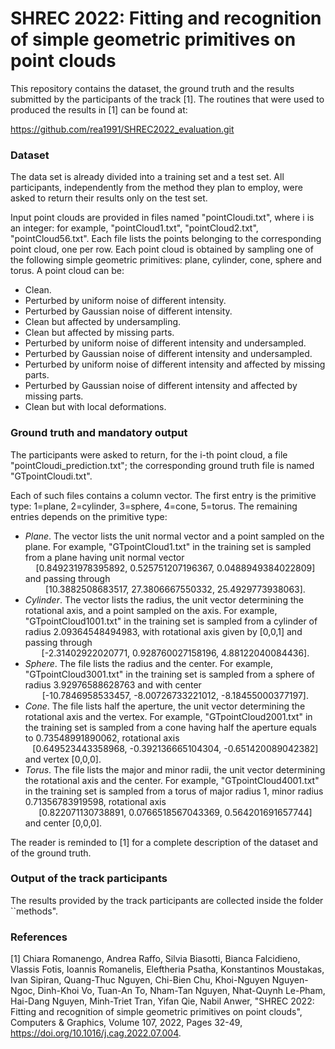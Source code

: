 # SHREC 2022: Fitting and recognition of simple geometric primitives on point clouds

This repository contains the dataset, the ground truth and the results submitted by the participants of the track [1]. The routines that were used to produced the results in [1] can be found at:

https://github.com/rea1991/SHREC2022_evaluation.git

### Dataset
The data set is already divided into a training set and a test set. All participants, independently from the method they plan to employ, were asked to return their results only on the test set.

Input point clouds are provided in files named "pointCloudi.txt", where i is an integer: for example, "pointCloud1.txt", "pointCloud2.txt", "pointCloud56.txt". Each file lists the points belonging to the corresponding point cloud, one per row. Each point cloud is obtained by sampling one of the following simple geometric primitives: plane, cylinder, cone, sphere and torus. A point cloud can be:
- Clean.
- Perturbed by uniform noise of different intensity.
- Perturbed by Gaussian noise of different intensity.
- Clean but affected by undersampling.
- Clean but affected by missing parts.
- Perturbed by uniform noise of different intensity and undersampled.
- Perturbed by Gaussian noise of different intensity and undersampled.
- Perturbed by uniform noise of different intensity and affected by missing parts.
- Perturbed by Gaussian noise of different intensity and affected by missing parts.
- Clean but with local deformations.

### Ground truth and mandatory output
The participants were asked to return, for the i-th point cloud, a file "pointCloudi\_prediction.txt"; the corresponding ground truth file is named "GTpointCloudi.txt".

Each of such files contains a column vector. The first entry is the primitive type: 1=plane, 2=cylinder, 3=sphere, 4=cone, 5=torus. The remaining entries depends on the primitive type:
- *Plane*. The vector lists the unit normal vector and a point sampled on the plane. For example, "GTpointCloud1.txt" in the training set is sampled from a plane having unit normal vector 
    <div style="text-align: center;">[0.849231978395892, 0.525751207196367, 0.0488949384022809]</div> 
    and passing through 
    <div style="text-align: center;">[10.3882508683517, 27.3806667550332, 25.4929773938063].</div>
- *Cylinder*. The vector lists the radius, the unit vector determining the rotational axis, and a point sampled on the axis. For example, "GTpointCloud1001.txt" in the training set is sampled from a cylinder of radius 2.09364548494983, with rotational axis given by  [0,0,1] and passing through 
    <div style="text-align: center;">[-2.31402922020771, 0.928760027158196, 4.88122040084436].</div>
- *Sphere*. The file lists the radius and the center. For example, "GTpointCloud3001.txt" in the training set is sampled from a sphere of radius 3.92976588628763 and with center  
    <div style="text-align: center;">[-10.7846958533457, -8.00726733221012, -8.18455000377197].</div>
- *Cone*. The file lists half the aperture, the unit vector determining the rotational axis and the vertex. For example, "GTpointCloud2001.txt" in the training set is sampled from a cone having half the aperture equals to 0.73548991890062, rotational axis 
    <div style="text-align: center;">[0.649523443358968, -0.392136665104304, -0.651420089042382]</div>
    and vertex  [0,0,0].
- *Torus*. The file lists the major and minor radii, the unit vector determining the rotational axis and the center. For example, "GTpointCloud4001.txt" in the training set is sampled from a torus of major radius 1, minor radius 0.71356783919598,  rotational axis
    <div style="text-align: center;">[0.822071130738891, 0.0766518567043369, 0.564201691657744]</div> 
    and center [0,0,0].
The reader is reminded to [1] for a complete description of the dataset and of the ground truth.

### Output of the track participants
The results provided by the track participants are collected inside the folder ``methods".

### References
[1]  Chiara Romanengo, Andrea Raffo, Silvia Biasotti, Bianca Falcidieno, Vlassis Fotis, Ioannis Romanelis, Eleftheria Psatha, Konstantinos Moustakas, Ivan Sipiran, Quang-Thuc Nguyen, Chi-Bien Chu, Khoi-Nguyen Nguyen-Ngoc, Dinh-Khoi Vo, Tuan-An To, Nham-Tan Nguyen, Nhat-Quynh Le-Pham, Hai-Dang Nguyen, Minh-Triet Tran, Yifan Qie, Nabil Anwer,
"SHREC 2022: Fitting and recognition of simple geometric primitives on point clouds", Computers & Graphics, Volume 107, 2022, Pages 32-49, https://doi.org/10.1016/j.cag.2022.07.004.
